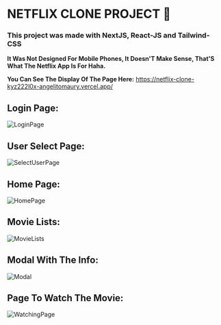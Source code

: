 # NETFLIX CLONE PROJECT 🎥

### This project was made with NextJS, React-JS and Tailwind-CSS
**It Was Not Designed For Mobile Phones, It Doesn'T Make Sense, That'S What The Netflix App Is For Haha.**

**You Can See The Display Of The Page Here:** https://netflix-clone-kyz222l0x-angelitomaury.vercel.app/

## Login Page:
![LoginPage](https://github.com/angelitoMaury/NETFLIX-CLONE-NEXTJS/assets/128613074/fe06a9c0-764d-4301-b636-d9dd3a5d0a2c)

## User Select Page:
![SelectUserPage](https://github.com/angelitoMaury/NETFLIX-CLONE-NEXTJS/assets/128613074/0426540d-b476-4ddc-a3b5-bb4f976baacd)
## Home Page: 
![HomePage](https://github.com/angelitoMaury/NETFLIX-CLONE-NEXTJS/assets/128613074/bc580560-a94b-4cec-a201-5f9e3e11a03c)

## Movie Lists:
![MovieLists](https://github.com/angelitoMaury/NETFLIX-CLONE-NEXTJS/assets/128613074/12694857-97c6-45fa-86ad-52056a9d31dc)

## Modal With The Info:
![Modal](https://github.com/angelitoMaury/NETFLIX-CLONE-NEXTJS/assets/128613074/ef27893b-22f8-4ec3-a4e6-2a313ed43a4e)

## Page To Watch The Movie:
![WatchingPage](https://github.com/angelitoMaury/NETFLIX-CLONE-NEXTJS/assets/128613074/9fe7bbed-e013-498e-a29d-def3fa38be9c)







